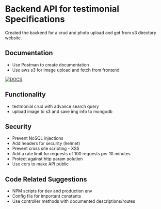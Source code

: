 # Backend API for testimonial Specifications

Created the backend for a crud and photo upload and get from s3 directory website. 

## Documentation
- Use Postman to create documentation
- Use aws s3 for image upload and fetch from frontend

[![DOCS](https://img.shields.io/badge/Documentation-see%20docs-green?style=for-the-badge&logo=appveyor)](https://documenter.getpostman.com/view/15808730/UV5c8ZsV)

## Functionality

- testmonial crud with advance search query
- upload image to s3 and save img info to mongodb 

## Security
- Prevent NoSQL injections
- Add headers for security (helmet)
- Prevent cross site scripting - XSS
- Add a rate limit for requests of 100 requests per 10 minutes
- Protect against http param polution
- Use cors to make API public 


## Code Related Suggestions
- NPM scripts for dev and production env
- Config file for important constants
- Use controller methods with documented descriptions/routes

